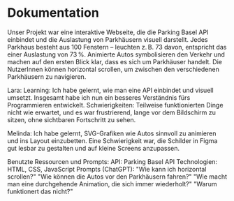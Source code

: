 # Dokumentation

Unser Projekt war eine interaktive Webseite, die die Parking Basel API einbindet und die Auslastung von Parkhäusern visuell darstellt. Jedes Parkhaus besteht aus 100 Fenstern – leuchten z. B. 73 davon, entspricht das einer Auslastung von 73 %. Animierte Autos symbolisieren den Verkehr und machen auf den ersten Blick klar, dass es sich um Parkhäuser handelt. Die NutzerInnen können horizontal scrollen, um zwischen den verschiedenen Parkhäusern zu navigieren.

Lara:
Learning: Ich habe gelernt, wie man eine API einbindet und visuell umsetzt. Insgesamt habe ich nun ein besseres Verständnis fürs Programmieren entwickelt.
Schwierigkeiten: Teilweise funktionierten Dinge nicht wie erwartet, und es war frustrierend, lange vor dem Bildschirm zu sitzen, ohne sichtbaren Fortschritt zu sehen.

Melinda:
Ich habe gelernt, SVG-Grafiken wie Autos sinnvoll zu animieren und ins Layout einzubetten. Eine Schwierigkeit war, die Schilder in Figma gut lesbar zu gestalten und auf kleine Screens anzupassen.

Benutzte Ressourcen und Prompts:
API: Parking Basel API
Technologien: HTML, CSS, JavaScript
Prompts (ChatGPT):
"Wie kann ich horizontal scrollen?"
"Wie können die Autos vor den Parkhäusern fahren?"
"Wie macht man eine durchgehende Animation, die sich immer wiederholt?"
"Warum funktionert das nicht?"
